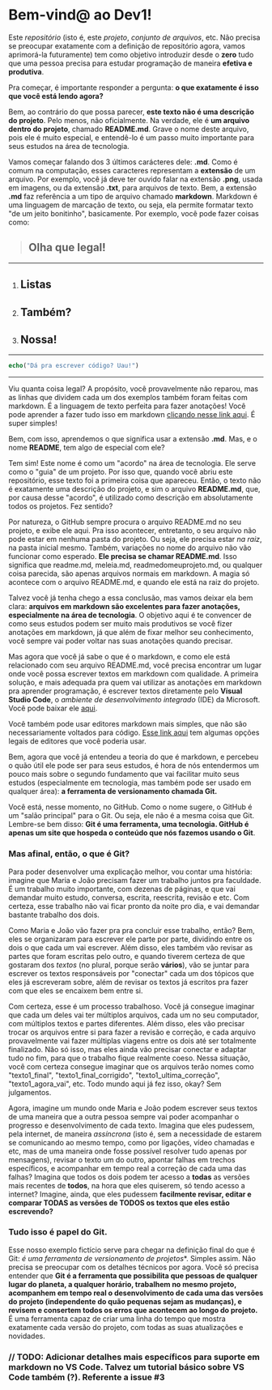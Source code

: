 # Bem-vind@ ao Dev1!

Este *repositório* (isto é, este *projeto*, *conjunto de arquivos*, etc. Não precisa se preocupar exatamente com a definição de repositório agora, vamos aprimorá-la futuramente) tem como objetivo introduzir desde o **zero** tudo que uma pessoa precisa para estudar programação de maneira **efetiva e produtiva**.

Pra começar, é importante responder a pergunta: **o que exatamente é isso que você está lendo agora?**

Bem, ao contrário do que possa parecer, **este texto não é uma descrição do projeto**. Pelo menos, não oficialmente. Na verdade, ele é **um arquivo dentro do projeto**, chamado **README.md**. Grave o nome deste arquivo, pois ele é muito especial, e entendê-lo é um passo muito importante para seus estudos na área de tecnologia.

Vamos começar falando dos 3 últimos carácteres dele: **.md**. Como é comum na computação, esses caracteres representam a **extensão** de um arquivo. Por exemplo, você já deve ter ouvido falar na extensão **.png**, usada em imagens, ou da extensão **.txt**, para arquivos de texto. Bem, a extensão **.md** faz referência a um tipo de arquivo chamado **markdown**. Markdown é uma linguagem de marcação de texto, ou seja, ela permite formatar texto "de um jeito bonitinho", basicamente. Por exemplo, você pode fazer coisas como:


> ## Olha que legal!
---

1. ## Listas
2. ## Também?
3. ## Nossa!
---

```php
echo("Dá pra escrever código? Uau!")
```
---

Viu quanta coisa legal? A propósito, você provavelmente não reparou, mas as linhas que dividem cada um dos exemplos também foram feitas com markdown. É a linguagem de texto perfeita para fazer anotações! Você pode aprender a fazer tudo isso em markdown [clicando nesse link aqui](https://support.zendesk.com/hc/pt-br/articles/4408846544922-Formata%C3%A7%C3%A3o-de-texto-com-Markdown). É super simples!

Bem, com isso, aprendemos o que significa usar a extensão **.md**. Mas, e o nome **README**, tem algo de especial com ele?

Tem sim! Este nome é como um "acordo" na área de tecnologia. Ele serve como o "guia" de um projeto. Por isso que, quando você abriu este repositório, esse texto foi a primeira coisa que apareceu. Então, o texto não é exatamente uma descrição do projeto, e sim o arquivo **README.md**, que, por causa desse "acordo", é utilizado como descrição em absolutamente todos os projetos. Fez sentido?

Por natureza, o GitHub sempre procura o arquivo README.md no seu projeto, e exibe ele aqui. Pra isso acontecer, entretanto, o seu arquivo não pode estar em nenhuma pasta do projeto. Ou seja, ele precisa estar *na raiz*, na pasta inicial mesmo. Também, variações no nome do arquivo não vão funcionar como esperado. **Ele precisa se chamar README.md**. Isso significa que readme.md, meleia.md, readmedomeuprojeto.md, ou qualquer coisa parecida, são apenas arquivos normais em markdown. A magia só acontece com o arquivo README.md, e quando ele está na raiz do projeto.

Talvez você já tenha chego a essa conclusão, mas vamos deixar ela bem clara: **arquivos em markdown são excelentes para fazer anotações, especialmente na área de tecnologia**. O objetivo aqui é te convencer de como seus estudos podem ser muito mais produtivos se você fizer anotações em markdown, já que além de fixar melhor seu conhecimento, você sempre vai poder voltar nas suas anotações quando precisar.

Mas agora que você já sabe o que é o markdown, e como ele está relacionado com seu arquivo README.md, você precisa encontrar um lugar onde você possa escrever textos em markdown com qualidade. A primeira solução, e mais adequada pra quem vai utilizar as anotações em markdown pra aprender programação, é escrever textos diretamente pelo **Visual Studio Code**, o *ambiente de desenvolvimento integrado* (IDE) da Microsoft. Você pode baixar ele [aqui](https://code.visualstudio.com/download).

Você também pode usar editores markdown mais simples, que não são necessariamente voltados para código. [Esse link aqui](https://kinsta.com/pt/blog/editores-markdown/) tem algumas opções legais de editores que você poderia usar.

Bem, agora que você já entendeu a teoria do que é markdown, e percebeu o quão útil ele pode ser para seus estudos, é hora de nós entendermos um pouco mais sobre o segundo fundamento que vai facilitar muito seus estudos (especialmente em tecnologia, mas também pode ser usado em qualquer área): **a ferramenta de versionamento chamada Git.**

Você está, nesse momento, no GitHub. Como o nome sugere, o GitHub é um "salão principal" para o Git. Ou seja, ele não é a mesma coisa que Git. Lembre-se bem disso: **Git é uma ferramenta, uma tecnologia. GitHub é apenas um site que hospeda o conteúdo que nós fazemos usando o Git**.

### Mas afinal, então, o que é Git?

Para poder desenvolver uma explicação melhor, vou contar uma história: imagine que Maria e João precisam fazer um trabalho juntos pra faculdade. É um trabalho muito importante, com dezenas de páginas, e que vai demandar muito estudo, conversa, escrita, reescrita, revisão e etc. Com certeza, esse trabalho não vai ficar pronto da noite pro dia, e vai demandar bastante trabalho dos dois.

Como Maria e João vão fazer pra pra concluir esse trabalho, então? Bem, eles se organizaram para escrever ele parte por parte, dividindo entre os dois o que cada um vai escrever. Além disso, eles também vão revisar as partes que foram escritas pelo outro, e quando tiverem certeza de que gostaram dos *textos* (no plural, porque serão **vários**), vão se juntar para escrever os textos responsáveis por "conectar" cada um dos tópicos que eles já escreveram sobre, além de revisar os textos já escritos pra fazer com que eles se encaixem bem entre si.

Com certeza, esse é um processo trabalhoso. Você já consegue imaginar que cada um deles vai ter múltiplos arquivos, cada um no seu computador, com múltiplos textos e partes diferentes. Além disso, eles vão precisar trocar os arquivos entre si para fazer a revisão e correção, e cada arquivo provavelmente vai fazer múltiplas viagens entre os dois até ser totalmente finalizado. Não só isso, mas eles ainda vão precisar conectar e adaptar tudo no fim, para que o trabalho fique realmente coeso. Nessa situação, você com certeza consegue imaginar que os arquivos terão nomes como "texto1_final", "texto1_final_corrigido", "texto1_ultima_correção", "texto1_agora_vai", etc. Todo mundo aqui já fez isso, okay? Sem julgamentos.

Agora, imagine um mundo onde Maria e João podem escrever seus textos de uma maneira que a outra pessoa sempre vai poder acompanhar o progresso e desenvolvimento de cada texto. Imagina que eles pudessem, pela internet, de maneira *assíncrona* (isto é, sem a necessidade de estarem se comunicando ao mesmo tempo, como por ligações, vídeo chamadas e etc, mas de uma maneira onde fosse possível resolver tudo apenas por mensagens), revisar o texto um do outro, apontar falhas em trechos específicos, e acompanhar em tempo real a correção de cada uma das falhas? Imagina que todos os dois podem ter acesso a **todas** as versões mais recentes de **todos**, na hora que eles quiserem, só tendo acesso a internet? Imagine, ainda, que eles pudessem **facilmente revisar, editar e comparar TODAS as versões de TODOS os textos que eles estão escrevendo?**

### Tudo isso é papel do Git.

Esse nosso exemplo fictício serve para chegar na definição final do que é Git: *é uma ferramenta de versionamento de projetos**. Simples assim. Não precisa se preocupar com os detalhes técnicos por agora. Você só precisa entender que **Git é a ferramenta que possibilita que pessoas de qualquer lugar do planeta, a qualquer horário, trabalhem no mesmo projeto, acompanhem em tempo real o desenvolvimento de cada uma das versões do projeto (independente do quão pequenas sejam as mudanças), e revisem e consertem todos os erros que acontecem ao longo do projeto.** É uma ferramenta capaz de criar uma linha do tempo que mostra exatamente cada versão do projeto, com todas as suas atualizações e novidades.
### // TODO: Adicionar detalhes mais específicos para suporte em markdown no VS Code. Talvez um tutorial básico sobre VS Code também (?). Referente a issue #3
